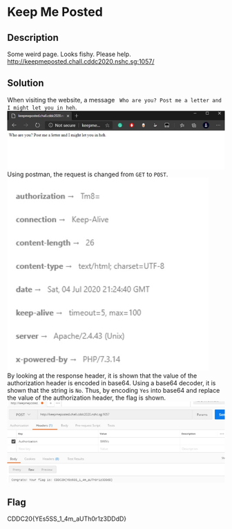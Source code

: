 # Keep Me Posted 

## Description 

Some weird page. Looks fishy. Please help. <br>
http://keepmeposted.chall.cddc2020.nshc.sg:1057/

## Solution 

When visiting the website, a message ``` Who are you? Post me a letter and I might let you in heh```.  <br>
![webpage](https://github.com/mashmllo/CDDC2020-Writeup/blob/master/Web/Keep%20Me%20Posted/keep%20me%20posted/webpage.jpg) <br>
Using postman, the request is changed from ```GET``` to ```POST```. <br>
![response](https://github.com/mashmllo/CDDC2020-Writeup/blob/master/Web/Keep%20Me%20Posted/keep%20me%20posted/header.jpg) <br>
By looking at the response header, it is shown that the value of the authorization header is encoded in base64. Using a base64 decoder, it is shown that the string is ```No```. 
Thus, by encoding ```Yes``` into base64 and replace the value of the authorization header, the flag is shown.  <br>
![flag](https://github.com/mashmllo/CDDC2020-Writeup/blob/master/Web/Keep%20Me%20Posted/keep%20me%20posted/flag.jpg)


## Flag 

CDDC20{YEs5SS_1_4m_aUTh0r1z3DDdD}
